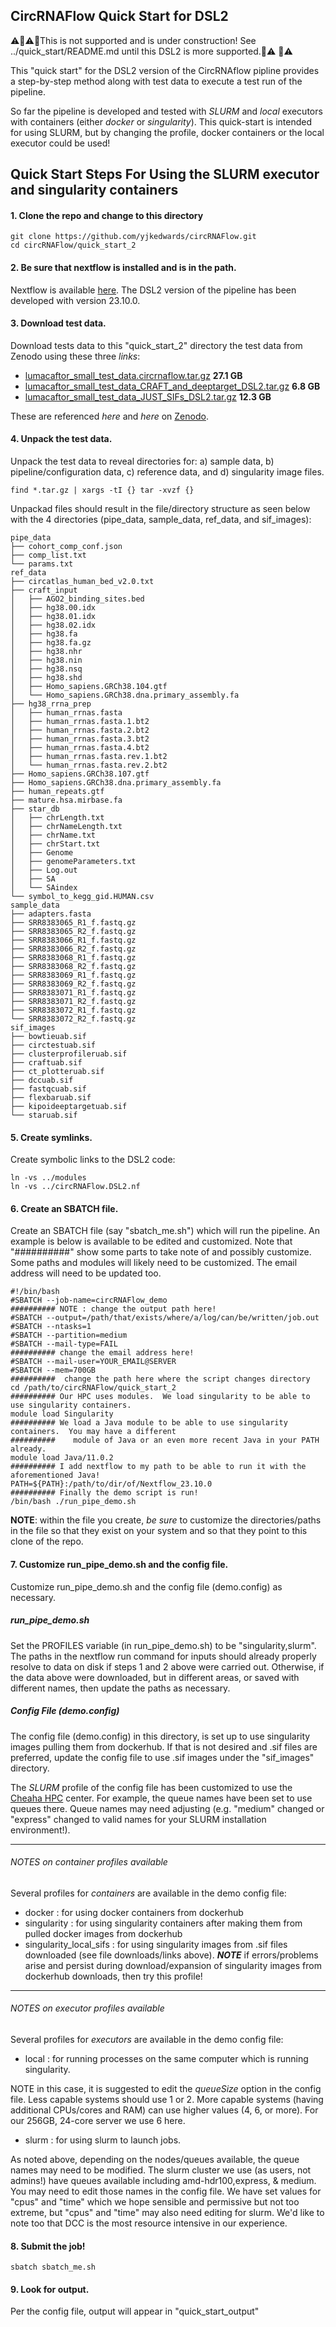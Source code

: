 ## CircRNAFlow Quick Start for DSL2

⚠️🚧⚠️🚧This is not supported and is under construction! See ../quick_start/README.md until this DSL2 is more supported.🚧⚠️ 🚧⚠️



This "quick start" for the DSL2 version of the CircRNAflow pipline provides a step-by-step method along with test data to execute a test run of the pipeline.

So far the pipeline is developed and tested with *SLURM* and *local* executors with containers (either *docker* or *singularity*).  This quick-start is intended for using SLURM, but by changing the profile, docker containers or the local executor could be used!

## Quick Start Steps For Using the SLURM executor and singularity containers

#### 1.  Clone the repo and change to this directory

```
git clone https://github.com/yjkedwards/circRNAFlow.git
cd circRNAFlow/quick_start_2
```

#### 2.  Be sure that nextflow is installed and is in the path.  

Nextflow is available [here](https://www.nextflow.io/ "Nextflow").  The DSL2 version of the pipeline has been developed with version 23.10.0.

####  3.  Download test data.

Download tests data to this "quick_start_2" directory the test data from Zenodo using these three *links*:

* [lumacaftor_small_test_data.circrnaflow.tar.gz](https://zenodo.org/records/7339842/files/lumacaftor_small_test_data.circrnaflow.tar.gz) **27.1 GB**
* [lumacaftor_small_test_data_CRAFT_and_deeptarget_DSL2.tar.gz](https://zenodo.org/records/10449545/files/lumacaftor_small_test_data_CRAFT_and_deeptarget_DSL2.tar.gz) **6.8 GB**
* [lumacaftor_small_test_data_JUST_SIFs_DSL2.tar.gz](https://zenodo.org/records/10449545/files/lumacaftor_small_test_data_JUST_SIFs_DSL2.tar.gz) **12.3 GB**

These are referenced *here* and *here* on [Zenodo](https://zenodo.org/ "Zenodo").

#### 4.   Unpack the test data.

Unpack the test data to reveal directories for: a) sample data, b) pipeline/configuration data, c) reference data, and d) singularity image files.

```
find *.tar.gz | xargs -tI {} tar -xvzf {}
```

Unpackad files should result in the file/directory structure as seen below with the 4 directories (pipe_data, sample_data, ref_data, and sif_images):
```
pipe_data
├── cohort_comp_conf.json
├── comp_list.txt
└── params.txt
ref_data
├── circatlas_human_bed_v2.0.txt
├── craft_input
│   ├── AGO2_binding_sites.bed
│   ├── hg38.00.idx
│   ├── hg38.01.idx
│   ├── hg38.02.idx
│   ├── hg38.fa
│   ├── hg38.fa.gz
│   ├── hg38.nhr
│   ├── hg38.nin
│   ├── hg38.nsq
│   ├── hg38.shd
│   ├── Homo_sapiens.GRCh38.104.gtf
│   └── Homo_sapiens.GRCh38.dna.primary_assembly.fa
├── hg38_rrna_prep
│   ├── human_rrnas.fasta
│   ├── human_rrnas.fasta.1.bt2
│   ├── human_rrnas.fasta.2.bt2
│   ├── human_rrnas.fasta.3.bt2
│   ├── human_rrnas.fasta.4.bt2
│   ├── human_rrnas.fasta.rev.1.bt2
│   └── human_rrnas.fasta.rev.2.bt2
├── Homo_sapiens.GRCh38.107.gtf
├── Homo_sapiens.GRCh38.dna.primary_assembly.fa
├── human_repeats.gtf
├── mature.hsa.mirbase.fa
├── star_db
│   ├── chrLength.txt
│   ├── chrNameLength.txt
│   ├── chrName.txt
│   ├── chrStart.txt
│   ├── Genome
│   ├── genomeParameters.txt
│   ├── Log.out
│   ├── SA
│   └── SAindex
└── symbol_to_kegg_gid.HUMAN.csv
sample_data
├── adapters.fasta
├── SRR8383065_R1_f.fastq.gz
├── SRR8383065_R2_f.fastq.gz
├── SRR8383066_R1_f.fastq.gz
├── SRR8383066_R2_f.fastq.gz
├── SRR8383068_R1_f.fastq.gz
├── SRR8383068_R2_f.fastq.gz
├── SRR8383069_R1_f.fastq.gz
├── SRR8383069_R2_f.fastq.gz
├── SRR8383071_R1_f.fastq.gz
├── SRR8383071_R2_f.fastq.gz
├── SRR8383072_R1_f.fastq.gz
└── SRR8383072_R2_f.fastq.gz
sif_images
├── bowtieuab.sif
├── circtestuab.sif
├── clusterprofileruab.sif
├── craftuab.sif
├── ct_plotteruab.sif
├── dccuab.sif
├── fastqcuab.sif
├── flexbaruab.sif
├── kipoideeptargetuab.sif
└── staruab.sif

```
#### 5. Create symlinks.

Create symbolic links to the DSL2 code:
```
ln -vs ../modules
ln -vs ../circRNAFlow.DSL2.nf
```
#### 6. Create an SBATCH file.

Create an SBATCH file (say "sbatch_me.sh") which will run the pipeline.  An example is below is available to be  edited and customized.  Note that "##########" show some parts to take note of and possibly customize.  Some paths and modules will likely need to be customized.  The email address will need to be updated too.
```
#!/bin/bash
#SBATCH --job-name=circRNAFlow_demo
########## NOTE : change the output path here!
#SBATCH --output=/path/that/exists/where/a/log/can/be/written/job.out
#SBATCH --ntasks=1
#SBATCH --partition=medium
#SBATCH --mail-type=FAIL
########## change the email address here!
#SBATCH --mail-user=YOUR_EMAIL@SERVER
#SBATCH --mem=700GB
##########  change the path here where the script changes directory
cd /path/to/circRNAFlow/quick_start_2
########## Our HPC uses modules.  We load singularity to be able to use singularity containers.
module load Singularity
########## We load a Java module to be able to use singularity containers.  You may have a different 
##########    module of Java or an even more recent Java in your PATH already.
module load Java/11.0.2
########## I add nextflow to my path to be able to run it with the aforementioned Java!
PATH=${PATH}:/path/to/dir/of/Nextflow_23.10.0
########## Finally the demo script is run!
/bin/bash ./run_pipe_demo.sh

```
**NOTE**: within the file you create, *be sure* to customize the directories/paths in the file so that they exist on your system and so that they point to this clone of the repo.

#### 7. Customize run_pipe_demo.sh and the config file.

Customize run_pipe_demo.sh and the config file (demo.config) as necessary.

##### run_pipe_demo.sh

Set the PROFILES variable (in run_pipe_demo.sh) to be "singularity,slurm".  The paths in the nextflow run command for inputs should already properly resolve to data on disk if steps 1 and 2 above were carried out.  Otherwise, if the data above were downloaded, but in different areas, or saved with different names, then update the paths as necessary.

##### Config File (demo.config)

The config file (demo.config) in this directory, is set up to use singularity images pulling them from dockerhub.  If that is not desired and .sif files are preferred, update the config file to use .sif images under the "sif_images" directory.

The *SLURM* profile of the config file has been customized to use the [Cheaha HPC](https://www.uab.edu/it/home/research-computing/cheaha "CHEAHA") center.  For example, the queue names have been set to use queues there.  Queue names may need adjusting (e.g. "medium" changed or "express" changed to valid names for your SLURM installation environment!).

___

###### NOTES on container profiles available 

Several profiles for *containers* are available in the demo config file:
* docker : for using docker containers from dockerhub
* singularity : for using singularity containers after making them from pulled docker images from dockerhub
* singularity_local_sifs : for using singularity images from .sif files downloaded (see file downloads/links above).  ***NOTE*** if errors/problems arise and persist during download/expansion of singularity images from dockerhub downloads, then try this profile!

___

###### NOTES on executor profiles available 

Several profiles for *executors* are available in the demo config file:
* local : for running processes on the same computer which is running singularity.  

NOTE in this case, it is suggested to edit the *queueSize* option in the config file.  Less capable systems should use 1 or 2.  More capable systems (having additional CPUs/cores and RAM) can use higher values (4, 6, or more).   For our 256GB, 24-core server we use 6 here.
* slurm : for using slurm to launch jobs.  

As noted above, depending on the nodes/queues available, the queue names may need to be modified.  The slurm cluster we use (as users, not admins!) have queues available including amd-hdr100,express, & medium.  You may need to edit those names in the config file.  We have set values for "cpus" and "time" which we hope sensible and permissive but not too extreme, but "cpus" and "time" may also need editing for slurm.  We'd like to note too that DCC is the most resource intensive in our experience.  


####  8. Submit the job!

```
sbatch sbatch_me.sh
```

####  9. Look for output.

Per the config file, output will appear in "quick_start_output"
